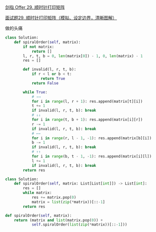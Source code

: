 [剑指 Offer 29. 顺时针打印矩阵](https://leetcode-cn.com/problems/shun-shi-zhen-da-yin-ju-zhen-lcof/)

[面试题29. 顺时针打印矩阵（模拟、设定边界，清晰图解）](https://leetcode-cn.com/problems/shun-shi-zhen-da-yin-ju-zhen-lcof/solution/mian-shi-ti-29-shun-shi-zhen-da-yin-ju-zhen-she-di/)

做的头痛

```python
class Solution:
    def spiralOrder(self, matrix):
        if not matrix:
            return []
        l, r, t, b = 0, len(matrix[0]) - 1, 0, len(matrix) - 1
        res = []

        def invalid(l, r, t, b):
            if r < l or b < t:
                return True
            return False

        while True:
            # →→
            for i in range(l, r + 1): res.append(matrix[t][i])
            t += 1
            if invalid(l, r, t, b): break
            # ↓↓
            for i in range(t, b + 1): res.append(matrix[i][r])
            r -= 1
            if invalid(l, r, t, b): break
            # ←←
            for i in range(r, l - 1, -1): res.append(matrix[b][i])
            b -= 1
            if invalid(l, r, t, b): break
            # ↑↑
            for i in range(b, t - 1, -1): res.append(matrix[i][l])
            l += 1
            if invalid(l, r, t, b): break
        return res
```

```python
class Solution:
    def spiralOrder(self, matrix: List[List[int]]) -> List[int]:
        res = []
        while matrix:
            res += matrix.pop(0)
            matrix = list(zip(*matrix))[::-1]
        return res
```

```python
def spiralOrder(self, matrix):
    return (matrix and list(matrix.pop(0)) + 
            self.spiralOrder(list(zip(*matrix))[::-1]))
```